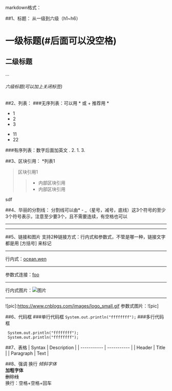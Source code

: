 markdown格式：

##1、标题：
从一级到六级（h1~h6）
# 一级标题(#后面可以没空格)
## 二级标题
...
###### 六级标题(可以加上关闭标签) #######


##2、列表：
###无序列表：可以用 * 或 +  推荐用 \*
* 1
* 2
* 3
+ 11
+ 22

###有序列表：数字后面加英文 .
2.
1.
3.

##3、区块引用：
*列表1
> 区块引用1
>> * 内部区块引用
>> * 内部区块引用
>
sdf

##4、华丽的分割线：
分割线可以由* - _（星号，减号，底线）这3个符号的至少3个符号表示，注意至少要3个，且不需要连续，有空格也可以

***
***

##5、链接和图片
支持2种链接方式：行内式和参数式，不管是哪一种，链接文字都是用 [方括号] 来标记
***
行内式：[ocean.wen](https://www.cnblogs.com/ocean234/)
***
[foo]:http://example.com/ "Optional Title Here"
参数式连接：[foo]
***
行内式图片：![图片](https://www.cnblogs.com/images/logo_small.gif)
***
![pic]:https://www.cnblogs.com/images/logo_small.gif
参数式图片：![pic]

##6、代码框
###单行代码框 
`System.out.println("ffffffff");`
###多行代码框
```这里写注释
 System.out.println("ffffffff");
 System.out.println("ffffffff");
```

##7、表格 
| Syntax      | Description |
| ----------- | ----------- |
| Header      | Title       |
| Paragraph   | Text        |

##8、强调 换行
_倾斜字体_  
**加粗字体**  
~~删除线~~  
换行：空格+空格+回车  
